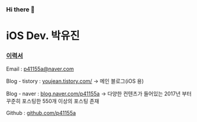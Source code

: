 ### Hi there 👋

# iOS Dev. 박유진

### [이력서](https://youjean.tistory.com/28)

Email : p41155a@naver.com

Blog - tistory : [youjean.tistory.com/](https://youjean.tistory.com/) -> 메인 블로그(iOS 용)

Blog - naver : [blog.naver.com/p41155a](https://blog.naver.com/p41155a) -> 다양한 컨텐츠가 들어있는 2017년 부터 꾸준히 포스팅한 550개 이상의 포스팅 존재

Github : [github.com/p41155a﻿](https://github.com/p41155a)

<!--
**p41155a/p41155a** is a ✨ _special_ ✨ repository because its `README.md` (this file) appears on your GitHub profile.

Here are some ideas to get you started:

- 🔭 I’m currently working on ...
- 🌱 I’m currently learning ...
- 👯 I’m looking to collaborate on ...
- 🤔 I’m looking for help with ...
- 💬 Ask me about ...
- 📫 How to reach me: ...
- 😄 Pronouns: ...
- ⚡ Fun fact: ...
-->
